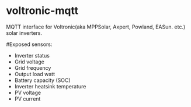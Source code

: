 # voltronic-mqtt
MQTT interface for Voltronic(aka MPPSolar, Axpert, Powland, EASun. etc.) solar inverters.

#Exposed sensors:
- Inverter status
- Grid voltage
- Grid frequency
- Output load watt
- Battery capacity (SOC)
- Inverter heatsink temperature
- PV voltage
- PV current